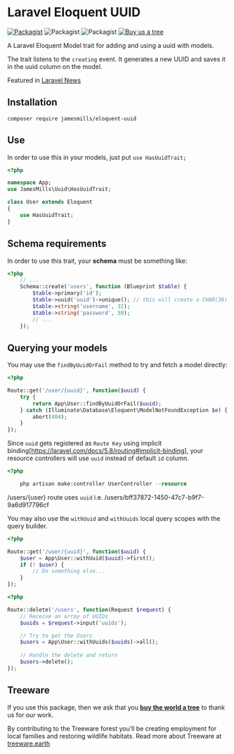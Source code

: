 # Laravel Eloquent UUID

[![Packagist](https://img.shields.io/packagist/v/jamesmills/eloquent-uuid.svg?style=for-the-badge)](https://packagist.org/packages/jamesmills/eloquent-uuid)
![Packagist](https://img.shields.io/packagist/dt/jamesmills/eloquent-uuid.svg?style=for-the-badge)
![Packagist](https://img.shields.io/packagist/l/jamesmills/eloquent-uuid?style=for-the-badge)
[![Buy us a tree](https://img.shields.io/badge/Treeware-%F0%9F%8C%B3-lightgreen?style=for-the-badge)](https://plant.treeware.earth/jamesmills/eloquent-uuid)

A Laravel Eloquent Model trait for adding and using a uuid with models.

The trait listens to the `creating` event. It generates a new UUID and saves it in the uuid column on the model. 

Featured in [Laravel News](https://laravel-news.com/eloquent-uuid-package-for-laravel)

## Installation

```
composer require jamesmills/eloquent-uuid
```

## Use

In order to use this in your models, just put `use HasUuidTrait;`

```php
<?php

namespace App;
use JamesMills\Uuid\HasUuidTrait;

class User extends Eloquent
{
	use HasUuidTrait;
}
```

## Schema requirements

In order to use this trait, your **schema** must be something like:

```php
<?php
	// ...
	Schema::create('users', function (Blueprint $table) {
		$table->primary('id');
		$table->uuid('uuid')->unique(); // this will create a CHAR(36) field
		$table->string('username', 32);
		$table->string('password', 50);
		// ...
	});
```

## Querying your models

You may use the `findByUuidOrFail` method to try and fetch a model directly:

```php
<?php

Route::get('/user/{uuid}', function($uuid) {
    try {
        return App\User::findByUuidOrFail($uuid);
    } catch (Illuminate\Database\Eloquent\ModelNotFoundException $e) {
        abort(404);
    }
});
```
Since `uuid` gets registered as `Route Key` using implicit binding[https://laravel.com/docs/5.8/routing#implicit-binding], your resource controllers will use `uuid` instead of default `id` column.

```php
<?php

    php artisan make:controller UserController --resource
```
/users/{user} route uses `uuid` i.e. /users/bff37872-1450-47c7-b9f7-9a6d917796cf

You may also use the `withUuid` and `withUuids` local query scopes with the query builder.

```php
<?php

Route::get('/user/{uuid}', function($uuid) {
    $user = App\User::withUuid($uuid)->first();
    if (! $user) {
        // Do something else...
    }
});
```
```php
<?php

Route::delete('/users', function(Request $request) {
    // Receive an array of UUIDs
    $uuids = $request->input('uuids');

    // Try to get the Users
    $users = App\User::withUuids($uuids)->all();
    
    // Handle the delete and return
    $users->delete();
});
```

## Treeware

If you use this package, then we ask that you [**buy the world a tree**](https://plant.treeware.earth/jamesmills/eloquent-uuid) to thank us for our work.

By contributing to the Treeware forest you’ll be creating employment for local families and restoring wildlife habitats.  Read more about Treeware at [treeware.earth](http://treeware.earth)
